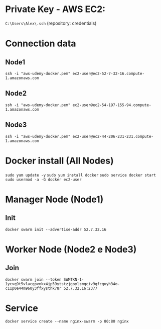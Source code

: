 # Private Key - AWS EC2:
`C:\Users\Alex\.ssh` (repository: credentials)

# Connection data

## Node1
`ssh -i "aws-udemy-docker.pem" ec2-user@ec2-52-7-32-16.compute-1.amazonaws.com`

## Node2
`ssh -i "aws-udemy-docker.pem" ec2-user@ec2-54-197-155-94.compute-1.amazonaws.com`

## Node3
`ssh -i "aws-udemy-docker.pem" ec2-user@ec2-44-206-231-231.compute-1.amazonaws.com`

# Docker install (All Nodes)
`sudo yum update -y`
`sudo yum install docker`
`sudo service docker start`
`sudo usermod -a -G docker ec2-user`

# Manager Node (Node1)
## Init
`docker swarm init --advertise-addr 52.7.32.16`

# Worker Node (Node2 e Node3)
## Join
`docker swarm join --token SWMTKN-1-1ycvq9t5vlacgpvnkx4jp59ytstzjgoylzmqciv9qfcquyh34o-c11p0e44m960y3ffxysthk78r 52.7.32.16:2377`

# Service
`docker service create --name nginx-swarm -p 80:80 nginx`